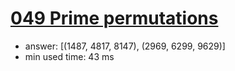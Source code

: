 [049 Prime permutations](http://projecteuler.net/problem=49)
========================

- answer: [(1487, 4817, 8147), (2969, 6299, 9629)] 
- min used time: 43 ms

